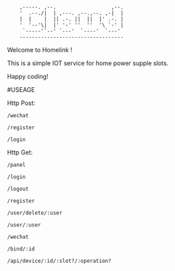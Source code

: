 
        ,-----. ,--.                  ,--.
        '  .--./|  | ,---. ,--.,--. ,-|  |
        |  |    |  || .-. ||  ||  |' .-. |
        '  '--'\|  |' '-' ''  ''  '\ `-' | 
         `-----'`--' `---'  `----'  `---'  
        ----------------------------------


Welcome to Homelink !

This is a simple IOT service for home power supple slots.

Happy coding!

#USEAGE

Http Post:

    /wechat
    
    /register
    
    /login

Http Get:

    /panel
    
    /login
    
    /logout
    
    /register
    
    /user/delete/:user
    
    /user/:user
    
    /wechat
    
    /bind/:id
    
    /api/device/:id/:slot?/:operation?
    